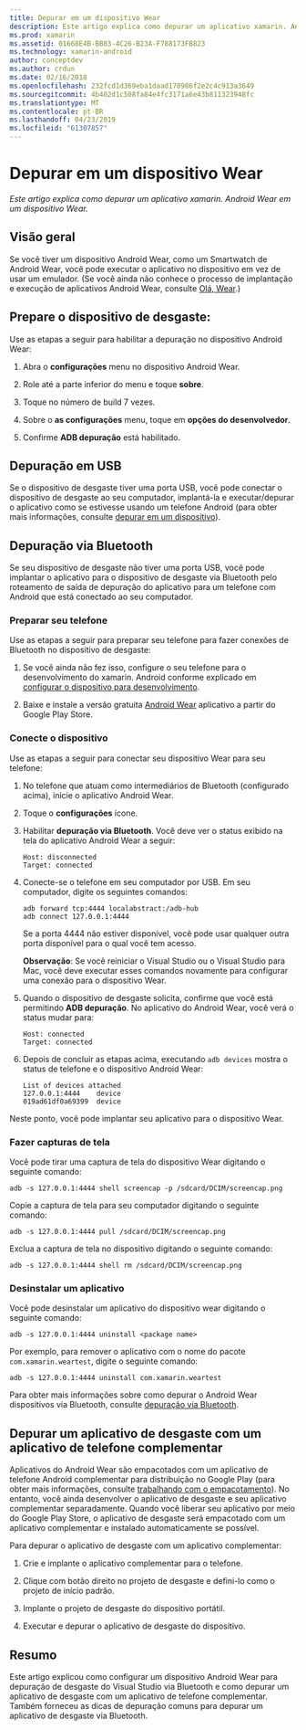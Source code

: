 ```yaml
---
title: Depurar em um dispositivo Wear
description: Este artigo explica como depurar um aplicativo xamarin. Android Wear em um dispositivo Wear.
ms.prod: xamarin
ms.assetid: 01668E4B-BB83-4C26-B23A-F788173FB823
ms.technology: xamarin-android
author: conceptdev
ms.author: crdun
ms.date: 02/16/2018
ms.openlocfilehash: 232fcd1d369eba1daad170986f2e2c4c913a3649
ms.sourcegitcommit: 4b402d1c508fa84e4fc3171a6e43b811323948fc
ms.translationtype: MT
ms.contentlocale: pt-BR
ms.lasthandoff: 04/23/2019
ms.locfileid: "61307857"
---
```

# <a name="debug-on-a-wear-device"></a>Depurar em um dispositivo Wear

_Este artigo explica como depurar um aplicativo xamarin. Android Wear em um dispositivo Wear._


## <a name="overview"></a>Visão geral

Se você tiver um dispositivo Android Wear, como um Smartwatch de Android Wear, você pode executar o aplicativo no dispositivo em vez de usar um emulador. (Se você ainda não conhece o processo de implantação e execução de aplicativos Android Wear, consulte [Olá, Wear](~/android/wear/get-started/hello-wear.md).)

## <a name="prepare-the-wear-device"></a>Prepare o dispositivo de desgaste:

Use as etapas a seguir para habilitar a depuração no dispositivo Android Wear:

1.  Abra o **configurações** menu no dispositivo Android Wear.

2.  Role até a parte inferior do menu e toque **sobre**.

3.  Toque no número de build 7 vezes.

4.  Sobre o **as configurações** menu, toque em **opções do desenvolvedor**.

5.  Confirme **ADB depuração** está habilitado.


## <a name="debugging-over-usb"></a>Depuração em USB

Se o dispositivo de desgaste tiver uma porta USB, você pode conectar o dispositivo de desgaste ao seu computador, implantá-la e executar/depurar o aplicativo como se estivesse usando um telefone Android (para obter mais informações, consulte [depurar em um dispositivo](~/android/deploy-test/debugging/debug-on-device.md)).


## <a name="debugging-over-bluetooth"></a>Depuração via Bluetooth

Se seu dispositivo de desgaste não tiver uma porta USB, você pode implantar o aplicativo para o dispositivo de desgaste via Bluetooth pelo roteamento de saída de depuração do aplicativo para um telefone com Android que está conectado ao seu computador. 

### <a name="prepare-your-phone"></a>Preparar seu telefone

Use as etapas a seguir para preparar seu telefone para fazer conexões de Bluetooth no dispositivo de desgaste: 

1.  Se você ainda não fez isso, configure o seu telefone para o desenvolvimento do xamarin. Android conforme explicado em [configurar o dispositivo para desenvolvimento](~/android/get-started/installation/set-up-device-for-development.md).

2.  Baixe e instale a versão gratuita [Android Wear](https://play.google.com/store/apps/details?id=com.google.android.wearable.app) aplicativo a partir do Google Play Store.

### <a name="connect-the-device"></a>Conecte o dispositivo

Use as etapas a seguir para conectar seu dispositivo Wear para seu telefone:

1.  No telefone que atuam como intermediários de Bluetooth (configurado acima), inicie o aplicativo Android Wear. 

2.  Toque o **configurações** ícone.

3.  Habilitar **depuração via Bluetooth**. Você deve ver o status exibido na tela do aplicativo Android Wear a seguir:

        Host: disconnected
        Target: connected

4.  Conecte-se o telefone em seu computador por USB. Em seu computador, digite os seguintes comandos:

    ```shell
    adb forward tcp:4444 localabstract:/adb-hub
    adb connect 127.0.0.1:4444
    ```

    Se a porta 4444 não estiver disponível, você pode usar qualquer outra porta disponível para o qual você tem acesso. 

    **Observação**: Se você reiniciar o Visual Studio ou o Visual Studio para Mac, você deve executar esses comandos novamente para configurar uma conexão para o dispositivo Wear.

5.  Quando o dispositivo de desgaste solicita, confirme que você está permitindo **ADB depuração**. No aplicativo do Android Wear, você verá o status mudar para:

        Host: connected
        Target: connected

6.  Depois de concluir as etapas acima, executando `adb devices` mostra o status de telefone e o dispositivo Android Wear:

        List of devices attached
        127.0.0.1:4444    device
        019ad61df0a69399  device

Neste ponto, você pode implantar seu aplicativo para o dispositivo Wear.

<a name="screenshots" />

### <a name="taking-screenshots"></a>Fazer capturas de tela

Você pode tirar uma captura de tela do dispositivo Wear digitando o seguinte comando: 

```shell
adb -s 127.0.0.1:4444 shell screencap -p /sdcard/DCIM/screencap.png
```

Copie a captura de tela para seu computador digitando o seguinte comando:

```shell
adb -s 127.0.0.1:4444 pull /sdcard/DCIM/screencap.png
```

Exclua a captura de tela no dispositivo digitando o seguinte comando:

```shell
adb -s 127.0.0.1:4444 shell rm /sdcard/DCIM/screencap.png
```


### <a name="uninstalling-an-app"></a>Desinstalar um aplicativo

Você pode desinstalar um aplicativo do dispositivo wear digitando o seguinte comando:

```shell
adb -s 127.0.0.1:4444 uninstall <package name>
```

Por exemplo, para remover o aplicativo com o nome do pacote `com.xamarin.weartest`, digite o seguinte comando:

```shell
adb -s 127.0.0.1:4444 uninstall com.xamarin.weartest
```

Para obter mais informações sobre como depurar o Android Wear dispositivos via Bluetooth, consulte [depuração via Bluetooth](https://developer.android.com/training/wearables/apps/bt-debugging.html).


## <a name="debugging-a-wear-app-with-a-companion-phone-app"></a>Depurar um aplicativo de desgaste com um aplicativo de telefone complementar

Aplicativos do Android Wear são empacotados com um aplicativo de telefone Android complementar para distribuição no Google Play (para obter mais informações, consulte [trabalhando com o empacotamento](~/android/wear/deploy-test/packaging.md)). No entanto, você ainda desenvolver o aplicativo de desgaste e seu aplicativo complementar separadamente. Quando você liberar seu aplicativo por meio do Google Play Store, o aplicativo de desgaste será empacotado com um aplicativo complementar e instalado automaticamente se possível.

Para depurar o aplicativo de desgaste com um aplicativo complementar: 

1.  Crie e implante o aplicativo complementar para o telefone.

2.  Clique com botão direito no projeto de desgaste e defini-lo como o projeto de início padrão.

3.  Implante o projeto de desgaste do dispositivo portátil.

4.  Executar e depurar o aplicativo de desgaste do dispositivo.

 
## <a name="summary"></a>Resumo

Este artigo explicou como configurar um dispositivo Android Wear para depuração de desgaste do Visual Studio via Bluetooth e como depurar um aplicativo de desgaste com um aplicativo de telefone complementar. Também forneceu as dicas de depuração comuns para depurar um aplicativo de desgaste via Bluetooth.
